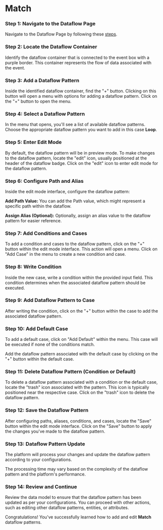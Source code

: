 # Match

### Step 1: Navigate to the Dataflow Page

Navigate to the Dataflow Page by following these [steps](../../Naviage%20to%20Dataflow%20Page%2039d9ed3529a94178bf063c9f7ef0bc96.md).

### **Step 2: Locate the Dataflow Container**

Identify the dataflow container that is connected to the event box with a purple border. This container represents the flow of data associated with the event.

### **Step 3: Add a Dataflow Pattern**

Inside the identified dataflow container, find the "+" button. Clicking on this button will open a menu with options for adding a dataflow pattern. Click on the "+" button to open the menu.

<!-- ![Untitled](Match%20ca6dab7891d44037ab435cbe86fcc1bf/Untitled.png) -->

### **Step 4: Select a Dataflow Pattern**

In the menu that opens, you'll see a list of available dataflow patterns. Choose the appropriate dataflow pattern you want to add in this case **Loop**.

<!-- ![Untitled](Match%20ca6dab7891d44037ab435cbe86fcc1bf/Untitled%201.png) -->

### **Step 5: Enter Edit Mode**

By default, the dataflow pattern will be in preview mode. To make changes to the dataflow pattern, locate the "edit" icon, usually positioned at the header of the dataflow badge. Click on the "edit" icon to enter edit mode for the dataflow pattern.

<!-- ![Untitled](Match%20ca6dab7891d44037ab435cbe86fcc1bf/Untitled%202.png) -->

### **Step 6: Configure Path and Alias**

Inside the edit mode interface, configure the dataflow pattern:

**Add Path Value:** You can add the Path value, which might represent a specific path within the dataflow.

**Assign Alias (Optional):** Optionally, assign an alias value to the dataflow pattern for easier reference.

<!-- ![Untitled](Match%20ca6dab7891d44037ab435cbe86fcc1bf/Untitled%203.png) -->

### **Step 7: Add Conditions and Cases**

To add a condition and cases to the dataflow pattern, click on the "+" button within the edit mode interface. This action will open a menu. Click on "Add Case" in the menu to create a new condition and case.

<!-- ![Untitled](Match%20ca6dab7891d44037ab435cbe86fcc1bf/Untitled%204.png) -->

### **Step 8: Write Condition**

Inside the new case, write a condition within the provided input field. This condition determines when the associated dataflow pattern should be executed.

### **Step 9: Add Dataflow Pattern to Case**

After writing the condition, click on the "+" button within the case to add the associated dataflow pattern.

<!-- ![Untitled](Match%20ca6dab7891d44037ab435cbe86fcc1bf/Untitled%205.png) -->

### **Step 10: Add Default Case**

To add a default case, click on "Add Default" within the menu. This case will be executed if none of the conditions match.

Add the dataflow pattern associated with the default case by clicking on the "+" button within the default case.

### **Step 11: Delete Dataflow Pattern (Condition or Default)**

To delete a dataflow pattern associated with a condition or the default case, locate the "trash" icon associated with the pattern. This icon is typically positioned near the respective case. Click on the "trash" icon to delete the dataflow pattern.

### **Step 12: Save the Dataflow Pattern**

After configuring paths, aliases, conditions, and cases, locate the "Save" button within the edit mode interface. Click on the "Save" button to apply the changes you've made to the dataflow pattern.

### **Step 13: Dataflow Pattern Update**

The platform will process your changes and update the dataflow pattern according to your configurations.

The processing time may vary based on the complexity of the dataflow pattern and the platform's performance.

### **Step 14: Review and Continue**

Review the data model to ensure that the dataflow pattern has been updated as per your configurations. You can proceed with other actions, such as editing other dataflow patterns, entities, or attributes.

Congratulations! You've successfully learned how to add and edit **Match** dataflow patterns.